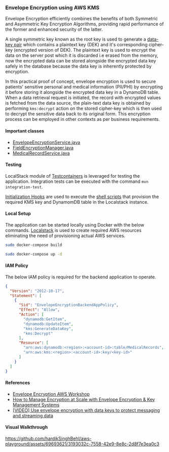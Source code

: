 ### Envelope Encryption using AWS KMS

Envelope Encryption efficiently combines the benefits of both Symmetric and Asymmetric Key Encryption Algorithms, providing rapid performance of the former and enhanced security of the latter.

A single symmetric key known as the root key is used to generate a [data-key pair](https://docs.aws.amazon.com/kms/latest/developerguide/concepts.html#data-key-pairs) which contains a plaintext key (DEK) and it's corresponding cipher-key (encrypted version of DEK). The plaintext key is used to encrypt the data on the server post which it is discarded i.e erased from the memory, now the encrypted data can be stored alongside the encrypted data key safely in the database because the data key is inherently protected by encryption.

In this practical proof of concept, envelope encryption is used to secure patients' sensitive personal and medical information (PII/PHI) by encrypting it before storing it alongside the encrypted data key in a DynamoDB table. When a data retrieval request is initiated, the record with encrypted values is fetched from the data source, the plain-text data key is obtained by performing `kms:decrypt` action on the stored cipher-key which is then used to decrypt the sensitive data back to its original form. This encryption process can be employed in other contexts as per business requirements.

#### Important classes
* [EnvelopeEncryptionService.java](https://github.com/hardikSinghBehl/aws-playground/blob/main/envelope-encryption/src/main/java/com/behl/cipherinator/service/EnvelopeEncryptionService.java)
* [FieldEncryptionManager.java](https://github.com/hardikSinghBehl/aws-playground/blob/main/envelope-encryption/src/main/java/com/behl/cipherinator/utility/FieldEncryptionManager.java)
* [MedicalRecordService.java](https://github.com/hardikSinghBehl/aws-playground/blob/refactor/envelope-encryption/envelope-encryption/src/main/java/com/behl/cipherinator/service/MedicalRecordService.java)

#### Testing
LocalStack module of [Testcontainers](https://java.testcontainers.org/modules/localstack/) is leveraged for testing the application. Integration tests can be executed with the command `mvn integration-test`. 

[Initialization Hooks](https://docs.localstack.cloud/references/init-hooks/) are used to execute the [shell scripts](https://github.com/hardikSinghBehl/aws-playground/tree/main/envelope-encryption/src/test/resources) that provision the required KMS key and DynamomDB table in the Localstack instance.

#### Local Setup
The application can be started locally using Docker with the below commands. [Localstack](https://www.localstack.cloud/) is used to create required AWS resources eliminating the need of provisioning actual AWS services.

```bash
sudo docker-compose build
```
```bash
sudo docker-compose up -d
```

#### IAM Policy

The below IAM policy is required for the backend application to operate.

```json
{
  "Version": "2012-10-17",
  "Statement": [
    {
      "Sid": "EnvelopeEncryptionBackendAppPolicy",
      "Effect": "Allow",
      "Action": [
        "dynamodb:GetItem",
        "dynamodb:UpdateItem",
        "kms:GenerateDataKey",
        "kms:Decrypt"
      ],
      "Resource": [
        "arn:aws:dynamodb:<region>:<account-id>:table/MedicalRecords",
        "arn:aws:kms:<region>:<account-id>:key/<key-id>"
      ]
    }
  ]
}
```

#### References
* [Envelope Encryption AWS Workshop](https://catalog.us-east-1.prod.workshops.aws/workshops/aad9ff1e-b607-45bc-893f-121ea5224f24/en-US/keymanagement-kms/envelope-encryption)
* [How to Manage Encryption at Scale with Envelope Encryption & Key Management Systems](https://www.freecodecamp.org/news/envelope-encryption/)
* [[VIDEO] Use envelope encryption with data keys to protect messaging and streaming data](https://www.youtube.com/watch?v=ilA4Jftit2Y)

#### Visual Walkthrough

https://github.com/hardikSinghBehl/aws-playground/assets/69693621/3193032c-7558-42e9-8e8c-2d8f7e3ea0c3

